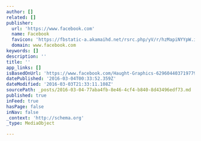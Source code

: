 ```yaml
---
author: []
related: []
publisher:
  url: 'https://www.facebook.com'
  name: Facebook
  favicon: 'https://fbstatic-a.akamaihd.net/rsrc.php/yV/r/hzMapiNYYpW.ico'
  domain: www.facebook.com
keywords: []
description: ''
title: ''
app_links: []
isBasedOnUrl: 'https://www.facebook.com/Haught-Graphics-629604403719779/?fref=ts'
datePublished: '2016-03-04T00:33:52.359Z'
dateModified: '2016-03-03T21:33:11.108Z'
sourcePath: _posts/2016-03-04-77aba4fb-8e46-4cf4-b840-8d43496edf73.md
published: true
inFeed: true
hasPage: false
inNav: false
_context: 'http://schema.org'
_type: MediaObject

---
```

